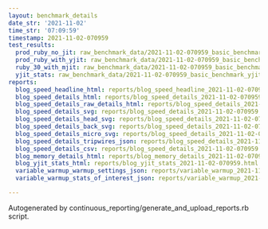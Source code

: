 ```yaml
---
layout: benchmark_details
date_str: '2021-11-02'
time_str: '07:09:59'
timestamp: 2021-11-02-070959
test_results:
  prod_ruby_no_jit: raw_benchmark_data/2021-11-02-070959_basic_benchmark_prod_ruby_no_jit.json
  prod_ruby_with_yjit: raw_benchmark_data/2021-11-02-070959_basic_benchmark_prod_ruby_with_yjit.json
  ruby_30_with_mjit: raw_benchmark_data/2021-11-02-070959_basic_benchmark_ruby_30_with_mjit.json
  yjit_stats: raw_benchmark_data/2021-11-02-070959_basic_benchmark_yjit_stats.json
reports:
  blog_speed_headline_html: reports/blog_speed_headline_2021-11-02-070959.html
  blog_speed_details_html: reports/blog_speed_details_2021-11-02-070959.html
  blog_speed_details_raw_details_html: reports/blog_speed_details_2021-11-02-070959.raw_details.html
  blog_speed_details_svg: reports/blog_speed_details_2021-11-02-070959.svg
  blog_speed_details_head_svg: reports/blog_speed_details_2021-11-02-070959.head.svg
  blog_speed_details_back_svg: reports/blog_speed_details_2021-11-02-070959.back.svg
  blog_speed_details_micro_svg: reports/blog_speed_details_2021-11-02-070959.micro.svg
  blog_speed_details_tripwires_json: reports/blog_speed_details_2021-11-02-070959.tripwires.json
  blog_speed_details_csv: reports/blog_speed_details_2021-11-02-070959.csv
  blog_memory_details_html: reports/blog_memory_details_2021-11-02-070959.html
  blog_yjit_stats_html: reports/blog_yjit_stats_2021-11-02-070959.html
  variable_warmup_warmup_settings_json: reports/variable_warmup_2021-11-02-070959.warmup_settings.json
  variable_warmup_stats_of_interest_json: reports/variable_warmup_2021-11-02-070959.stats_of_interest.json

---
```

Autogenerated by continuous_reporting/generate_and_upload_reports.rb script.
